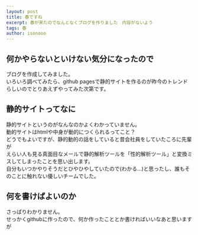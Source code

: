 ```yaml
---
layout: post
title: 春ですね
excerpt: 春が来たのでなんとなくブログを作りました　内容がないよう
tags: 春
author: isonooo
---
```


## 何かやらないといけない気分になったので
ブログを作成してみました。   
いろいろ調べてみたら、github pagesで静的サイトを作るのが昨今のトレンドらしいのでとりあえずやってみた次第です。

## 静的サイトってなに
静的サイトというのがなんなのかよくわかっていません。  
動的サイトはhtmlや中身が動的につくられるってこと？  
どうでもよいですが、静的動的の話をしていると昔会社員をしていたころに先輩が  
えらい人も見る真面目なメールで静的解析ツールを「性的解析ツール」と変換ミスしてしまったことを思い出します。  
自分もいつかやりそうだとひやひやしていたので(わかる…)と思ったし、誰もそのことに触れない優しいチームでした。

## 何を書けばよいのか
さっぱりわかりません。  
せっかくgithubに作ったので、何か作ったこととか書ければいいなあと思いますが

